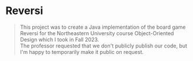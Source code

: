 # Reversi
> This project was to create a Java implementation of the board game Reversi for the Northeastern University course Object-Oriented Design which I took in Fall 2023.  
  The professor requested that we don't publicly publish our code, but I'm happy to temporarily make it public on request.

